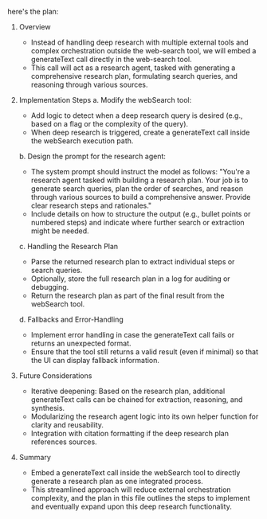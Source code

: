 here's the plan:

1. Overview
   - Instead of handling deep research with multiple external tools and complex orchestration outside the web-search tool, we will embed a generateText call directly in the web-search tool.
   - This call will act as a research agent, tasked with generating a comprehensive research plan, formulating search queries, and reasoning through various sources.

2. Implementation Steps
   a. Modify the webSearch tool:
      - Add logic to detect when a deep research query is desired (e.g., based on a flag or the complexity of the query).
      - When deep research is triggered, create a generateText call inside the webSearch execution path.

   b. Design the prompt for the research agent:
      - The system prompt should instruct the model as follows:
          "You're a research agent tasked with building a research plan. Your job is to generate search queries, plan the order of searches, and reason through various sources to build a comprehensive answer. Provide clear research steps and rationales." 
      - Include details on how to structure the output (e.g., bullet points or numbered steps) and indicate where further search or extraction might be needed.

   c. Handling the Research Plan
      - Parse the returned research plan to extract individual steps or search queries.
      - Optionally, store the full research plan in a log for auditing or debugging.
      - Return the research plan as part of the final result from the webSearch tool.

   d. Fallbacks and Error-Handling
      - Implement error handling in case the generateText call fails or returns an unexpected format.
      - Ensure that the tool still returns a valid result (even if minimal) so that the UI can display fallback information.

3. Future Considerations
   - Iterative deepening: Based on the research plan, additional generateText calls can be chained for extraction, reasoning, and synthesis.
   - Modularizing the research agent logic into its own helper function for clarity and reusability.
   - Integration with citation formatting if the deep research plan references sources.

4. Summary
   - Embed a generateText call inside the webSearch tool to directly generate a research plan as one integrated process.
   - This streamlined approach will reduce external orchestration complexity, and the plan in this file outlines the steps to implement and eventually expand upon this deep research functionality.

